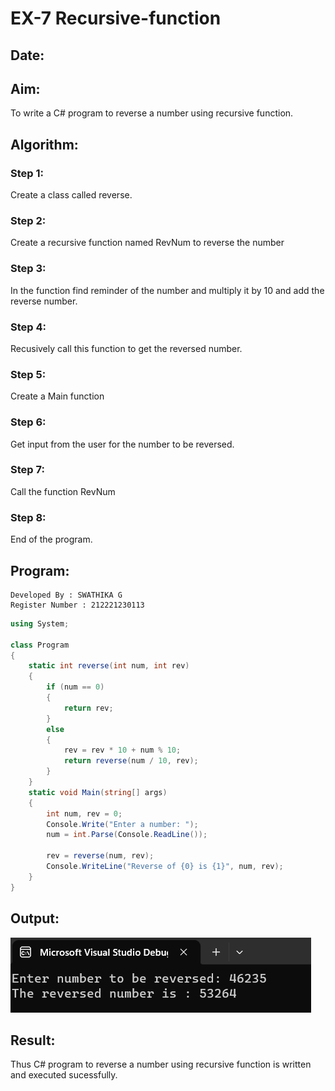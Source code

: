 # EX-7 Recursive-function
## Date:

## Aim: 
To write a C# program to reverse a number using recursive function.

## Algorithm:
### Step 1:
Create a class called reverse.

### Step 2:
Create a recursive function named RevNum to reverse the number

### Step 3:
In the function find reminder of the number and multiply it by 10 and add the reverse number.

### Step 4:
Recusively call this function to get the reversed number.

### Step 5:
Create a Main function

### Step 6:
Get input from the user for the number to be reversed.

### Step 7:
Call the function RevNum

### Step 8:
End of the program.

## Program:
```
Developed By : SWATHIKA G
Register Number : 212221230113
```
```c#
using System;

class Program
{
    static int reverse(int num, int rev)
    {
        if (num == 0)
        {
            return rev;
        }
        else
        {
            rev = rev * 10 + num % 10;
            return reverse(num / 10, rev);
        }
    }
    static void Main(string[] args)
    {
        int num, rev = 0;
        Console.Write("Enter a number: ");
        num = int.Parse(Console.ReadLine());

        rev = reverse(num, rev);
        Console.WriteLine("Reverse of {0} is {1}", num, rev);
    }
}
```
## Output:
![output](ss1.png)

## Result:
Thus C# program to reverse a number using recursive function is written and executed sucessfully.
